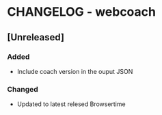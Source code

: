# CHANGELOG - webcoach

## [Unreleased]
### Added
- Include coach version in the ouput JSON

### Changed
- Updated to latest relesed Browsertime